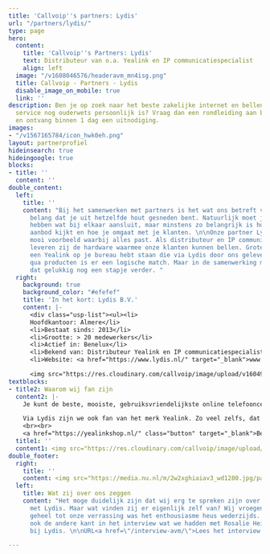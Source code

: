 ```yaml
---
title: 'Callvoip''s partners: Lydis'
url: "/partners/lydis/"
type: page
hero:
  content:
    title: 'Callvoip''s Partners: Lydis'
    text: Distributeur van o.a. Yealink en IP communicatiespecialist
    align: left
  image: "/v1608046576/headeravm_mn4isg.png"
  title: Callvoip - Partners - Lydis
  disable_image_on_mobile: true
  link: ''
description: Ben je op zoek naar het beste zakelijke internet en bellen aanbod waar
  service nog ouderwets persoonlijk is? Vraag dan een rondleiding aan bij Callvoip
  en ontvang binnen 1 dag een uitnodiging.
images:
- "/v1567165784/icon_hwk0eh.png"
layout: partnerprofiel
hideinsearch: true
hideingoogle: true
blocks:
- title: ''
  content: ''
double_content:
  left:
    title: ''
    content: "Bij het samenwerken met partners is het wat ons betreft van essentieel
      belang dat je uit hetzelfde hout gesneden bent. Natuurlijk moet je ook een aanbod
      hebben wat bij elkaar aansluit, maar minstens zo belangrijk is hoe je naar dat
      aanbod kijkt en hoe je omgaat met je klanten. \n\nOnze partner Lydis is een
      mooi voorbeeld waarbij alles past. Als distributeur en IP communicatie specialist
      leveren zij de hardware waarmee onze klanten kunnen bellen. Grote kans dat je
      een Yealink op je bureau hebt staan die via Lydis door ons geleverd is. Dus
      qua producten is er een logische match. Maar in de samenwerking met Lydis gaat
      dat gelukkig nog een stapje verder. "
  right:
    background: true
    background_color: "#efefef"
    title: 'In het kort: Lydis B.V.'
    content: |-
      <div class="usp-list"><ul><li>
      Hoofdkantoor: Almere</li>
      <li>Bestaat sinds: 2013</li>
      <li>Grootte: > 20 medewerkers</li>
      <li>Actief in: Benelux</li>
      <li>Bekend van: Distributeur Yealink en IP communicatiespecialist</li>
      <li>Website: <a href="https://www.lydis.nl/" target="_blank">www.lydis.nl</a></li><br></div>

      <img src="https://res.cloudinary.com/callvoip/image/upload/v1604923324/lydis-logo-wit_dy3smq.png" alt="Lydis logo">
textblocks:
- title2: Waarom wij fan zijn
  content2: |-
    Je kunt de beste, mooiste, gebruiksvriendelijkste online telefooncentrale van de hele wereld hebben, maar zonder iets van hardware gaat er nooit iets rinkelen. Daarom zijn we blij met een partner als Lydis. Want zij leveren niet alleen de dozen met de spullen, maar ook kennis en service. Alleen zo kunnen we samen het beste voor jou als eindklant regelen. <br>

    Via Lydis zijn we ook fan van het merk Yealink. Zo veel zelfs, dat we er een eigen webshop voor hebben!
    <br><br>
    <a href="https://yealinkshop.nl/" class="button" target="_blank">Bezoek onze Yealinkshop</a>
  title1: ''
  content1: <img src="https://res.cloudinary.com/callvoip/image/upload/v1608047263/fritz_assortiment_v3dgez.png">
double_footer:
  right:
    title: ''
    content: <img src="https://media.nu.nl/m/2w2xghiaiav3_wd1280.jpg/patrick-ster-uit-animatieserie-spongebob-squarepants-krijgt-eigen-serie.jpg">
  left:
    title: Wat zij over ons zeggen
    content: "Het moge duidelijk zijn dat wij erg te spreken zijn over onze samenwerking
      met Lydis. Maar wat vinden zij er eigenlijk zelf van? Wij vroegen het en niet
      geheel tot onze verrassing was het enthousiasme heus wederzijds. Lees daarom
      ook de andere kant in het interview wat we hadden met Rosalie Heide, marketing
      bij Lydis. \n\nURL<a href=\"/interview-avm/\">Lees het interview met Rosalie</a><br><br>\n"

---
```

